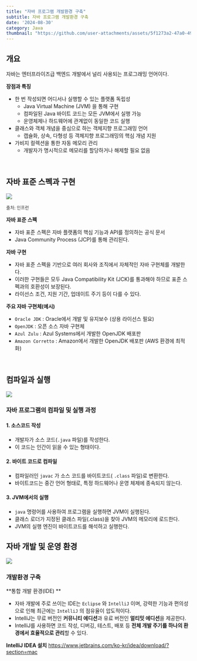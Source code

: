 ```yaml
---
title: "자바 프로그램 개발환경 구축"
subtitle: 자바 프로그램 개발환경 구축
date: '2024-08-30'
category: Java
thumbnail: "https://github.com/user-attachments/assets/5f1273a2-47a0-4995-bb2c-22b2d9ab3f4a"
---
```


## 개요

자바는 엔터프라이즈급 백엔드 개발에서 널리 사용되는 프로그래밍 언어이다. 

**장점과 특징**
* 한 번 작성되면 어디서나 실행할 수 있는 플랫폼 독립성
  * Java Virtual Machine (JVM) 을 통해 구현
  * 컴파일된 Java 바이트 코드는 모든 JVM에서 실행 가능
  * 운영체제나 하드웨어에 관계없이 동일한 코드 실행
* 클래스와 객체 개념을 중심으로 하는 객체지향 프로그래밍 언어
  * 캡슐화, 상속, 다형성 등 객체지향 프로그래밍의 핵심 개념 지원
* 가비지 컬렉션을 통한 자동 메모리 관리
  * 개발자가 명시적으로 메모리를 할당하거나 해제할 필요 없음
  
<br />


  
## 자바 표준 스펙과 구현 

![](https://velog.velcdn.com/images/antraxmin/post/cfb57580-40ff-4721-8e50-316810775443/image.png)

<p style="font-size: 12px; color: #333333">출처: 인프런</p>


**자바 표준 스펙**
- 자바 표준 스펙은 자바 플랫폼의 핵심 기능과 API를 정의하는 공식 문서
- Java Community Process (JCP)를 통해 관리된다. 

**자바 구현**
- 자바 표준 스펙을 기반으로 여러 회사와 조직에서 자체적인 자바 구현체를 개발한다. 
- 이러한 구현들은 모두 Java Compatibility Kit (JCK)를 통과해야 하므로 표준 스펙과의 호환성이 보장된다. 
- 라이선스 조건, 지원 기간, 업데이트 주기 등이 다를 수 있다.

**주요 자바 구현체(예시)**
- `Oracle JDK` : Oracle에서 개발 및 유지보수 (상용 라이선스 필요)
- `OpenJDK` : 오픈 소스 자바 구현체
- `Azul Zulu` : Azul Systems에서 개발한 OpenJDK 배포판 
- `Amazon Corretto` : Amazon에서 개발한 OpenJDK 배포판 (AWS 환경에 최적화) 

<br />

## 컴파일과 실행
![](https://velog.velcdn.com/images/antraxmin/post/3a2493fd-72b5-4723-979a-c46d03563e59/image.png)

### 자바 프로그램의 컴파일 및 실행 과정

#### 1. 소스코드 작성
- 개발자가 소스 코드(`.java` 파일)를 작성한다. 
- 이 코드는 인간이 읽을 수 있는 형태이다. 

#### 2. 바이트 코드로 컴파일
- 컴파일러인 `javac` 가 소스 코드를 바이트코드( `.class` 파일)로 변환한다. 
- 바이트코드는 중간 언어 형태로, 특정 하드웨어나 운영 체제에 종속되지 않는다.

#### 3. JVM에서의 실행
- `java` 명령어를 사용하여 프로그램을 실행하면 JVM이 실행된다. 
- 클래스 로더가 지정된 클래스 파일(.class)을 찾아 JVM의 메모리에 로드한다.
- JVM의 실행 엔진이 바이트코드를 해석하고 실행한다. 

## 자바 개발 및 운영 환경 
![](https://velog.velcdn.com/images/antraxmin/post/5ea4407e-f19b-44ff-bd36-47f4e9f7fb05/image.png)

### 개발환경 구축 
**통합 개발 환경(IDE) **
- 자바 개발에 주로 쓰이는 IDE는 `Eclipse` 와 `IntelliJ` 이며, 강력한 기능과 편의성으로 인해 최근에는 `IntelliJ` 의 점유율이 압도적이다. 
- IntelliJ는 무료 버전인 **커뮤니티 에디션**과 유료 버전인 **얼티밋 에디션**을 제공한다. 
- IntelliJ를 사용하면 코드 작성, 디버깅, 테스트, 배포 등 **전체 개발 주기를 하나의 환경에서 효율적으로 관리**할 수 있다. 

**IntelliJ IDEA 설치**
https://www.jetbrains.com/ko-kr/idea/download/?section=mac 


